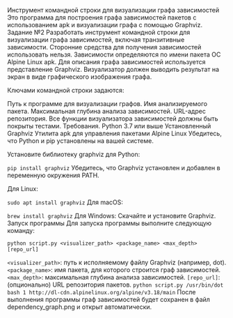 Инструмент командной строки для визуализации графа зависимостей
Это программа для построения графа зависимостей пакетов с использованием apk и визуализации графа с помощью Graphviz.
Задание №2
Разработать инструмент командной строки для визуализации графа зависимостей, включая транзитивные зависимости. Сторонние средства для получения зависимостей использовать нельзя. Зависимости определяются по имени пакета ОС Alpine Linux apk. Для описания графа зависимостей используется представление Graphviz. Визуализатор должен выводить результат на экран в виде графического изображения графа.

Ключами командной строки задаются:

Путь к программе для визуализации графов.
Имя анализируемого пакета.
Максимальная глубина анализа зависимостей.
URL-адрес репозитория.
Все функции визуализатора зависимостей должны быть покрыты тестами.
Требования.
Python 3.7 или выше
Установленный Graphviz
Утилита apk для управления пакетами Alpine Linux
Убедитесь, что Python и pip установлены на вашей системе.

Установите библиотеку graphviz для Python:

```pip install graphviz```
Убедитесь, что Graphviz установлен и добавлен в переменную окружения PATH.

Для Linux:

```sudo apt install graphviz```
Для macOS:

```brew install graphviz```
Для Windows: Скачайте и установите Graphviz.
Запуск программы
Для запуска программы выполните следующую команду:
```
python script.py <visualizer_path> <package_name> <max_depth> [repo_url]
```
```<visualizer_path>```: путь к исполняемому файлу Graphviz (например, dot).
```<package_name>```: имя пакета, для которого строится граф зависимостей.
```<max_depth>```: максимальная глубина анализа зависимостей.
```[repo_url]```: (опционально) URL репозитория пакетов.
```python script.py /usr/bin/dot bash 1 http://dl-cdn.alpinelinux.org/alpine/v3.18/main```
После выполнения программы граф зависимостей будет сохранен в файл dependency_graph.png и открыт автоматически.
